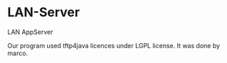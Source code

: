 # LAN-Server
LAN AppServer

Our program used tftp4java licences under LGPL license. It was done by marco.